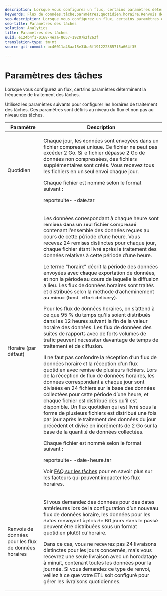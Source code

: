 ```yaml
---
description: Lorsque vous configurez un flux, certains paramètres déterminent la fréquence de traitement des tâches.
keywords: Flux de données;tâche;paramètres;quotidien;horaire;Renvois de données pour les flux de données horaires;renvoi
seo-description: Lorsque vous configurez un flux, certains paramètres déterminent la fréquence de traitement des tâches.
seo-title: Paramètres des tâches
solution: Analytics
title: Paramètres des tâches
uuid: e124b4f1-0168-4eaa-8657-19207b2f263f
translation-type: tm+mt
source-git-commit: bc46011a48aa18e33ba6f1912223857f5a664f35

---
```



# Paramètres des tâches

Lorsque vous configurez un flux, certains paramètres déterminent la fréquence de traitement des tâches.

Utilisez les paramètres suivants pour configurer les horaires de traitement des tâches. Ces paramètres sont définis au niveau du flux et non pas au niveau des tâches.

<table id="table_2070F73212F245E98DADC6B5DFDB1C72"> 
 <thead> 
  <tr> 
   <th colname="col1" class="entry"> Paramètre </th> 
   <th colname="col2" class="entry"> Description </th> 
  </tr> 
 </thead>
 <tbody> 
  <tr> 
   <td colname="col1"> Quotidien </td> 
   <td colname="col2"> <p>Chaque jour, les données sont envoyées dans un fichier compressé unique. Ce fichier ne peut pas excéder 2 Go. Si le fichier dépasse 2 Go de données non compressées, des fichiers supplémentaires sont créés. Vous recevez tous les fichiers en un seul envoi chaque jour. </p> <p>Chaque fichier est nommé selon le format suivant : </p> <p> <span class="filepath"> <span class="varname"> reportsuite</span>-<span class="varname"> -date</span>.tar</span> </p> </td> 
  </tr> 
  <tr> 
   <td colname="col1"> Horaire (par défaut) </td> 
   <td colname="col2"> <p>Les données correspondant à chaque heure sont remises dans un seul fichier compressé contenant l’ensemble des données reçues au cours de cette période d’une heure. Vous recevez 24 remises distinctes pour chaque jour, chaque fichier étant livré après le traitement des données relatives à cette période d’une heure. </p> <p>Le terme "horaire" décrit la période des données envoyées avec chaque exportation de données, et non la période au cours de laquelle la diffusion a lieu. Les flux de données horaires sont traités et distribués selon la méthode d’acheminement au mieux (best-effort delivery). </p> <p>Pour les flux de données horaires, on s’attend à ce que 95 % du temps qu’ils soient distribués dans les 12 heures suivant la fin de la valeur horaire des données. Les flux de données des suites de rapports avec de forts volumes de trafic peuvent nécessiter davantage de temps de traitement et de diffusion. </p> <p>Il ne faut pas confondre la réception d’un flux de données horaire et la réception d’un flux quotidien avec remise de plusieurs fichiers. Lors de la réception de flux de données horaires, les données correspondant à chaque jour sont divisées en 24 fichiers sur la base des données collectées pour cette période d’une heure, et chaque fichier est distribué dès qu’il est disponible. Un flux quotidien qui est livré sous la forme de plusieurs fichiers est distribué une fois par jour après le traitement des données du jour précédent et divisé en incréments de 2 Go sur la base de la quantité de données collectées. </p> <p>Chaque fichier est nommé selon le format suivant : </p> <p> <span class="filepath"> <span class="varname"> reportsuite</span>-<span class="varname"> -date</span>-heure<span class="varname"></span>.tar</span> </p> <p>Voir <a href="/help/export/analytics-data-feed/c-df-contents/jobs-faq.md"  >FAQ sur les tâches</a> pour en savoir plus sur les facteurs qui peuvent impacter les flux horaires. </p> </td> 
  </tr> 
  <tr> 
   <td colname="col1"> Renvois de données pour les flux de données horaires </td> 
   <td colname="col2"> <p>Si vous demandez des données pour des dates antérieures lors de la configuration d’un nouveau flux de données horaire, les données pour les dates renvoyant à plus de 60 jours dans le passé peuvent être distribuées sous un format quotidien plutôt qu’horaire. </p> <p>Dans ce cas, vous ne recevrez pas 24 livraisons distinctes pour les jours concernés, mais vous recevrez une seule livraison avec un horodatage à minuit, contenant toutes les données pour la journée. Si vous demandez ce type de renvoi, veillez à ce que votre ETL soit configuré pour gérer les livraisons quotidiennes. </p> </td> 
  </tr> 
 </tbody> 
</table>

